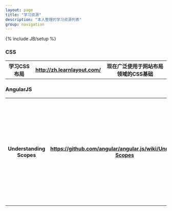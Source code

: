 ```yaml
---
layout: page
title: "学习资源"
description: "本人整理的学习资源列表"
group: navigation
---
```

{% include JB/setup %}

<h3>CSS</h3>
<table >
  <tr>
    <th>学习CSS布局</th>
    <th><a href="http://zh.learnlayout.com/">http://zh.learnlayout.com/</a></th>
    <th>现在广泛使用于网站布局领域的CSS基础</th>
  </tr>
</table>


<h3>AngularJS</h3>
<table >
  <tr>
    <th>Understanding Scopes</th>
    <th><a href="https://github.com/angular/angular.js/wiki/Understanding-Scopes">https://github.com/angular/angular.js/wiki/Understanding-Scopes</a></th>
    <th>详细解释了子scope与父scope直接的关系，及使用时的注意事项</th>
  </tr>
</table>